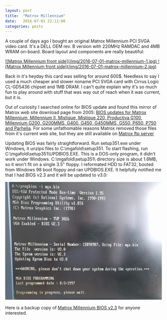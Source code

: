 ```yaml
---
layout: post
title:  "Matrox Millennium"
date:   2016-07-01 22:11:00
categories: posts
---
```


A couple of days ago I bought an original Matrox Millennium PCI SVGA video card.
It's a DELL OEM rev. B version with 220MHz RAMDAC and 4MB WRAM on-board.
Board layout and components are really beautiful:

<a href="/img/2016-07-01-matrox-millennium-1-full.jpg">
![Matrox Millennium front side](/img/2016-07-01-matrox-millennium-1.jpg)
</a>

<a href="/img/2016-07-01-matrox-millennium-2-full.jpg">
![Matrox Millennium front side](/img/2016-07-01-matrox-millennium-2.jpg)
</a>

Back in it's heyday this card was selling for around 600$.
Needless to say I used a much cheaper and slower noname PCI SVGA card with Cirrus Logic CL-GD5436 chipset and 1MB DRAM.
I can't quite explain why it's so much fun to play around with stuff that was way out of reach when it was current, but it is.

Out of curiosity I searched online for BIOS update and found this mirror of Matrox web site download page from 2005:
[BIOS updates for Matrox Millennium, Millennium II, Mistique, Mistique 220, Productiva G100, Millennium G200, G200MMS, G400, G450, G450MMS, G550, P650, P750 and Parhelia](http://video.rom.by/matrox/recovery/html/home2.htm).
For some unfathomable reasons Matrox removed those files from it's current web site, but they are still available on [Matrox ftp server](ftp://ftp.matrox.com/pub/mga/bios/)

Updating BIOS was fairly straightforward.
Run setup351.exe under Windows, it unzips files to C:\mgafold\setup351\.
To start flashing, run C:\mgafold\setup351\UPDBIOS.EXE.
This is a DOS-only program, it didn't work under Windows.
C:\mgafold\setup351\ directory size is about 1.6MB, so it won't fit on a single 3.5" floppy.
I reformated HDD to FAT32, booted from Windows 98 boot floppy and ran UPDBIOS.EXE.
It helpfully notified me that I had BIOS v2.3 and it will be updated to v3.0:

![Matrox Millennium BIOS update](/img/2016-07-01-matrox-millennium-3.jpg)

Here is a backup copy of [Matrox Millennium BIOS v2.3](/files/2016-07-01-matrox-millennium-bios-v2.3.zip) for anyone interested.

